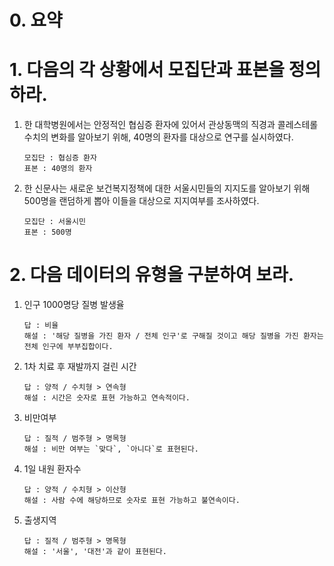 # 0. 요약



# 1. 다음의 각 상황에서 모집단과 표본을 정의하라.

1. 한 대학병원에서는 안정적인 협심증 환자에 있어서 관상동맥의 직경과 콜레스테롤 수치의 변화를 알아보기 위해, 40명의 환자를 대상으로 연구를 실시하였다.

   ```
   모집단 : 협심증 환자
   표본 : 40명의 환자
   ```

2. 한 신문사는 새로운 보건복지정책에 대한 서울시민들의 지지도를 알아보기 위해 500명을 랜덤하게 뽑아 이들을 대상으로 지지여부를 조사하였다.

   ```
   모집단 : 서울시민
   표본 : 500명
   ```

   

# 2. 다음 데이터의 유형을 구분하여 보라.

1. 인구 1000명당 질병 발생율

   ```
   답 : 비율
   해설 : '해당 질병을 가진 환자 / 전체 인구'로 구해질 것이고 해당 질병을 가진 환자는 전체 인구에 부부집합이다.
   ```

2. 1차 치료 후 재발까지 걸린 시간

   ```
   답 : 양적 / 수치형 > 연속형
   해설 : 시간은 숫자로 표현 가능하고 연속적이다.
   ```

3. 비만여부

   ```
   답 : 질적 / 범주형 > 명목형
   해설 : 비만 여부는 `맞다`, `아니다`로 표현된다.
   ```

4. 1일 내원 환자수

   ```
   답 : 양적 / 수치형 > 이산형
   해설 : 사람 수에 해당하므로 숫자로 표현 가능하고 불연속이다.
   ```

5. 출생지역

   ```
   답 : 질적 / 범주형 > 명목형
   해설 : '서울', '대전'과 같이 표현된다.
   ```
